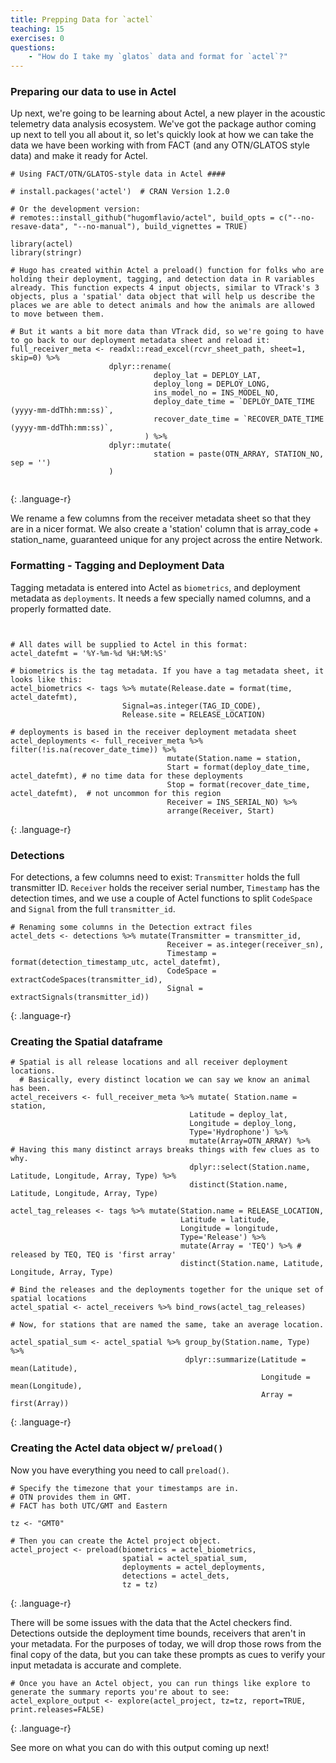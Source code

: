 ```yaml
---
title: Prepping Data for `actel`
teaching: 15
exercises: 0
questions:
    - "How do I take my `glatos` data and format for `actel`?"
---
```

  ### Preparing our data to use in Actel
  
  Up next, we're going to be learning about Actel, a new player in the acoustic telemetry data analysis ecosystem. We've got the package author coming up next to tell you all about it, so let's quickly look at how we can take the data we have been working with from FACT (and any OTN/GLATOS style data) and make it ready for Actel.

~~~
# Using FACT/OTN/GLATOS-style data in Actel ####

# install.packages('actel')  # CRAN Version 1.2.0

# Or the development version:
# remotes::install_github("hugomflavio/actel", build_opts = c("--no-resave-data", "--no-manual"), build_vignettes = TRUE)

library(actel)
library(stringr)

# Hugo has created within Actel a preload() function for folks who are holding their deployment, tagging, and detection data in R variables already. This function expects 4 input objects, similar to VTrack's 3 objects, plus a 'spatial' data object that will help us describe the places we are able to detect animals and how the animals are allowed to move between them.

# But it wants a bit more data than VTrack did, so we're going to have to go back to our deployment metadata sheet and reload it:
full_receiver_meta <- readxl::read_excel(rcvr_sheet_path, sheet=1, skip=0) %>% 
                      dplyr::rename(
                                deploy_lat = DEPLOY_LAT,
                                deploy_long = DEPLOY_LONG,
                                ins_model_no = INS_MODEL_NO,
                                deploy_date_time = `DEPLOY_DATE_TIME   (yyyy-mm-ddThh:mm:ss)`,
                                recover_date_time = `RECOVER_DATE_TIME (yyyy-mm-ddThh:mm:ss)`,
                              ) %>%
                      dplyr::mutate(
                                station = paste(OTN_ARRAY, STATION_NO, sep = '')
                      )


~~~
{: .language-r}

 We rename a few columns from the receiver metadata sheet so that they are in a nicer format. We also create a 'station' column that is array_code + station_name, guaranteed unique for any project across the entire Network.

### Formatting - Tagging and Deployment Data

Tagging metadata is entered into Actel as `biometrics`, and deployment metadata as `deployments`. It needs a few specially named columns, and a properly formatted date.
~~~


# All dates will be supplied to Actel in this format:
actel_datefmt = '%Y-%m-%d %H:%M:%S'

# biometrics is the tag metadata. If you have a tag metadata sheet, it looks like this:
actel_biometrics <- tags %>% mutate(Release.date = format(time, actel_datefmt), 
                         Signal=as.integer(TAG_ID_CODE),
                         Release.site = RELEASE_LOCATION)
  
# deployments is based in the receiver deployment metadata sheet
actel_deployments <- full_receiver_meta %>% filter(!is.na(recover_date_time)) %>%
                                   mutate(Station.name = station, 
                                   Start = format(deploy_date_time, actel_datefmt), # no time data for these deployments
                                   Stop = format(recover_date_time, actel_datefmt),  # not uncommon for this region
                                   Receiver = INS_SERIAL_NO) %>% 
                                   arrange(Receiver, Start)

~~~
{: .language-r}

### Detections

For detections, a few columns need to exist: `Transmitter` holds the full transmitter ID. `Receiver` holds the receiver serial number, `Timestamp` has the detection times, and we use a couple of Actel functions to split `CodeSpace` and `Signal` from the full `transmitter_id`.

~~~
# Renaming some columns in the Detection extract files   
actel_dets <- detections %>% mutate(Transmitter = transmitter_id,
                                   Receiver = as.integer(receiver_sn),
                                   Timestamp = format(detection_timestamp_utc, actel_datefmt), 
                                   CodeSpace = extractCodeSpaces(transmitter_id),
                                   Signal = extractSignals(transmitter_id))
~~~
{: .language-r}

### Creating the Spatial dataframe


~~~
# Spatial is all release locations and all receiver deployment locations. 
  # Basically, every distinct location we can say we know an animal has been.
actel_receivers <- full_receiver_meta %>% mutate( Station.name = station, 
                                        Latitude = deploy_lat, 
                                        Longitude = deploy_long,
                                        Type='Hydrophone') %>% 
                                        mutate(Array=OTN_ARRAY) %>%    # Having this many distinct arrays breaks things with few clues as to why.
                                        dplyr::select(Station.name, Latitude, Longitude, Array, Type) %>% 
                                        distinct(Station.name, Latitude, Longitude, Array, Type)
  
actel_tag_releases <- tags %>% mutate(Station.name = RELEASE_LOCATION,
                                      Latitude = latitude,
                                      Longitude = longitude,
                                      Type='Release') %>% 
                                      mutate(Array = 'TEQ') %>% # released by TEQ, TEQ is 'first array'
                                      distinct(Station.name, Latitude, Longitude, Array, Type)

# Bind the releases and the deployments together for the unique set of spatial locations
actel_spatial <- actel_receivers %>% bind_rows(actel_tag_releases)

# Now, for stations that are named the same, take an average location.

actel_spatial_sum <- actel_spatial %>% group_by(Station.name, Type) %>%
                                       dplyr::summarize(Latitude = mean(Latitude), 
                                                        Longitude = mean(Longitude),
                                                        Array =  first(Array))

~~~
{: .language-r}


### Creating the Actel data object w/ `preload()`

Now you have everything you need to call `preload()`. 

~~~
# Specify the timezone that your timestamps are in. 
# OTN provides them in GMT. 
# FACT has both UTC/GMT and Eastern

tz <- "GMT0"

# Then you can create the Actel project object.
actel_project <- preload(biometrics = actel_biometrics, 
                         spatial = actel_spatial_sum, 
                         deployments = actel_deployments, 
                         detections = actel_dets, 
                         tz = tz)
~~~
{: .language-r}

There will be some issues with the data that the Actel checkers find. Detections outside the deployment time bounds, receivers that aren't in your metadata. For the purposes of today, we will drop those rows from the final copy of the data, but you can take these prompts as cues to verify your input metadata is accurate and complete.

~~~
# Once you have an Actel object, you can run things like explore to generate the summary reports you're about to see:
actel_explore_output <- explore(actel_project, tz=tz, report=TRUE, print.releases=FALSE)

~~~
{: .language-r}

See more on what you can do with this output coming up next!

